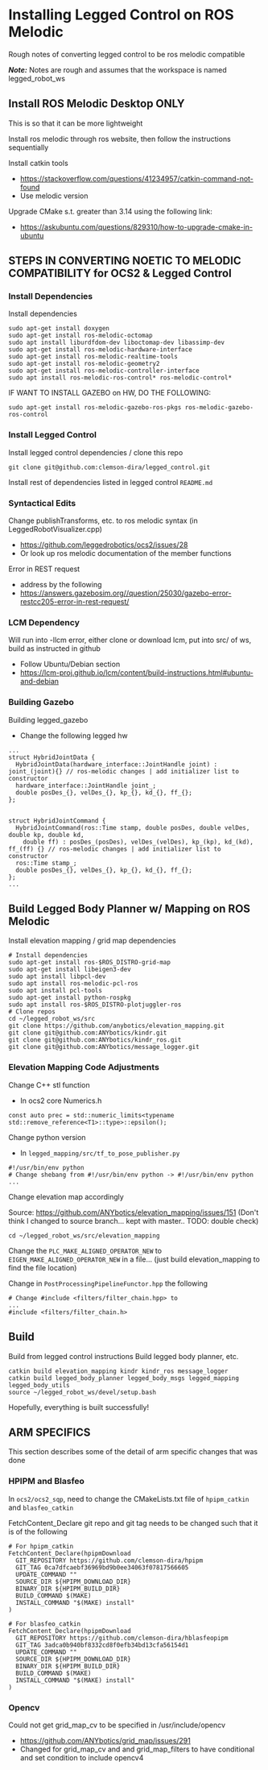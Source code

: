 # Installing Legged Control on ROS Melodic
Rough notes of converting legged control to be ros melodic compatible

***Note:*** Notes are rough and assumes that the workspace is named legged_robot_ws


## Install ROS Melodic Desktop ONLY
This is so that it can be more lightweight

Install ros melodic through ros website, then follow the instructions sequentially

Install catkin tools
- https://stackoverflow.com/questions/41234957/catkin-command-not-found
- Use melodic version

Upgrade CMake s.t. greater than 3.14 using the following link:
- https://askubuntu.com/questions/829310/how-to-upgrade-cmake-in-ubuntu




## STEPS IN CONVERTING NOETIC TO MELODIC COMPATIBILITY for OCS2 & Legged Control
### Install Dependencies
Install dependencies
```
sudo apt-get install doxygen
sudo apt-get install ros-melodic-octomap
sudo apt install liburdfdom-dev liboctomap-dev libassimp-dev
sudo apt-get install ros-melodic-hardware-interface
sudo apt-get install ros-melodic-realtime-tools
sudo apt-get install ros-melodic-geometry2
sudo apt-get install ros-melodic-controller-interface
sudo apt install ros-melodic-ros-control* ros-melodic-control*
```
IF WANT TO INSTALL GAZEBO on HW, DO THE FOLLOWING:
```
sudo apt-get install ros-melodic-gazebo-ros-pkgs ros-melodic-gazebo-ros-control
```

### Install Legged Control
Install legged control dependencies / clone this repo
```
git clone git@github.com:clemson-dira/legged_control.git
```
Install rest of dependencies listed in legged control `README.md`

### Syntactical Edits
Change publishTransforms, etc. to ros melodic syntax (in LeggedRobotVisualizer.cpp)
- https://github.com/leggedrobotics/ocs2/issues/28
- Or look up ros melodic documentation of the member functions

Error in REST request
- address by the following
- https://answers.gazebosim.org//question/25030/gazebo-error-restcc205-error-in-rest-request/

### LCM Dependency
Will run into -llcm error, either clone or download lcm, put into src/ of ws, build as instructed in github
- Follow Ubuntu/Debian section
- https://lcm-proj.github.io/lcm/content/build-instructions.html#ubuntu-and-debian

### Building Gazebo 
Building legged_gazebo
- Change the following legged hw
```
...
struct HybridJointData {
  HybridJointData(hardware_interface::JointHandle joint) : joint_(joint){} // ros-melodic changes | add initializer list to constructor
  hardware_interface::JointHandle joint_;
  double posDes_{}, velDes_{}, kp_{}, kd_{}, ff_{};
};


struct HybridJointCommand {
  HybridJointCommand(ros::Time stamp, double posDes, double velDes, double kp, double kd, 
    double ff) : posDes_(posDes), velDes_(velDes), kp_(kp), kd_(kd), ff_(ff) {} // ros-melodic changes | add initializer list to constructor
  ros::Time stamp_;
  double posDes_{}, velDes_{}, kp_{}, kd_{}, ff_{};
};
...
```

## Build Legged Body Planner w/ Mapping on ROS Melodic
Install elevation mapping / grid map dependencies

```
# Install dependencies
sudo apt-get install ros-$ROS_DISTRO-grid-map
sudo apt-get install libeigen3-dev
sudo apt install libpcl-dev
sudo apt install ros-melodic-pcl-ros
sudo apt install pcl-tools
sudo apt-get install python-rospkg
sudo apt install ros-$ROS_DISTRO-plotjuggler-ros
# Clone repos
cd ~/legged_robot_ws/src
git clone https://github.com/anybotics/elevation_mapping.git
git clone git@github.com:ANYbotics/kindr.git
git clone git@github.com:ANYbotics/kindr_ros.git
git clone git@github.com:ANYbotics/message_logger.git
```
### Elevation Mapping Code Adjustments
Change C++ stl function
- In ocs2 core Numerics.h
```
const auto prec = std::numeric_limits<typename std::remove_reference<T1>::type>::epsilon();
```
Change python version
- In `legged_mapping/src/tf_to_pose_publisher.py`
```
#!/usr/bin/env python
# Change shebang from #!/usr/bin/env python -> #!/usr/bin/env python
...
```

Change elevation map accordingly

Source: https://github.com/ANYbotics/elevation_mapping/issues/151 (Don't think I changed to source branch... kept with master.. TODO: double check)

```
cd ~/legged_robot_ws/src/elevation_mapping
```
Change the `PLC_MAKE_ALIGNED_OPERATOR_NEW` to `EIGEN_MAKE_ALIGNED_OPERATOR_NEW` in a file... (just build elevation_mapping to find the file location)

Change in `PostProcessingPipelineFunctor.hpp` the following
```
# Change #include <filters/filter_chain.hpp> to
...
#include <filters/filter_chain.h>
```

## Build
Build from legged control instructions
Build legged body planner, etc.
```
catkin build elevation_mapping kindr kindr_ros message_logger
catkin build legged_body_planner legged_body_msgs legged_mapping legged_body_utils
source ~/legged_robot_ws/devel/setup.bash
```
Hopefully, everything is built successfully!

## ARM SPECIFICS
This section describes some of the detail of arm specific changes that was done

### HPIPM and Blasfeo
In `ocs2/ocs2_sqp`, need to change the CMakeLists.txt file of `hpipm_catkin` and `blasfeo_catkin`

FetchContent_Declare git repo and git tag needs to be changed such that it is of the following
```
# For hpipm_catkin
FetchContent_Declare(hpipmDownload
  GIT_REPOSITORY https://github.com/clemson-dira/hpipm
  GIT_TAG 0ca7dfcaebf36969bd9b0ee34063f07817566605
  UPDATE_COMMAND ""
  SOURCE_DIR ${HPIPM_DOWNLOAD_DIR}
  BINARY_DIR ${HPIPM_BUILD_DIR}
  BUILD_COMMAND $(MAKE)
  INSTALL_COMMAND "$(MAKE) install"
)
```

```
# For blasfeo_catkin
FetchContent_Declare(hpipmDownload
  GIT_REPOSITORY https://github.com/clemson-dira/hblasfeopipm
  GIT_TAG 3adca0b940bf8332cd8f0efb34bd13cfa56154d1
  UPDATE_COMMAND ""
  SOURCE_DIR ${HPIPM_DOWNLOAD_DIR}
  BINARY_DIR ${HPIPM_BUILD_DIR}
  BUILD_COMMAND $(MAKE)
  INSTALL_COMMAND "$(MAKE) install"
)
```

### Opencv
Could  not get grid_map_cv to be specified in /usr/include/opencv
- https://github.com/ANYbotics/grid_map/issues/291
- Changed for grid_map_cv and and grid_map_filters to have conditional and set condition to include opencv4


